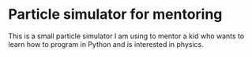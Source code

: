 # Particle simulator for mentoring
This is a small particle simulator I am using to mentor a kid who wants to learn how to program in Python and is interested in physics.
